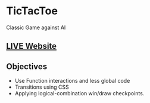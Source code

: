 # TicTacToe
Classic Game against AI

## [LIVE Website](https://kalmesh-ms.github.io/TicTacToe/)

## Objectives 

- Use Function interactions and less global code
- Transitions using CSS
- Applying logical-combination win/draw checkpoints.